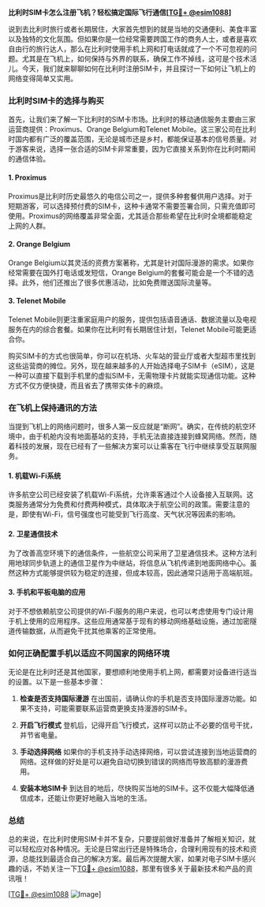 **比利时SIM卡怎么注册飞机？轻松搞定国际飞行通信[[TG💪+ @esim1088](https://t.me/s/esim1088)]**

说到去比利时旅行或者长期居住，大家首先想到的就是当地的交通便利、美食丰富以及独特的文化氛围。但如果你是一位经常需要跨国工作的商务人士，或者是喜欢自由行的旅行达人，那么在比利时使用手机上网和打电话就成了一个不可忽视的问题。尤其是在飞机上，如何保持与外界的联系，确保工作不掉线，这可是个技术活儿。今天，我们就来聊聊如何在比利时注册SIM卡，并且探讨一下如何让飞机上的网络变得简单又实用。

### 比利时SIM卡的选择与购买

首先，让我们来了解一下比利时的SIM卡市场。比利时的移动通信服务主要由三家运营商提供：Proximus、Orange Belgium和Telenet Mobile。这三家公司在比利时国内都有广泛的覆盖范围，无论是城市还是乡村，都能保证基本的信号质量。对于游客来说，选择一张合适的SIM卡非常重要，因为它直接关系到你在比利时期间的通信体验。

#### 1. **Proximus**
Proximus是比利时历史最悠久的电信公司之一，提供多种套餐供用户选择。对于短期游客，可以选择预付费的SIM卡，这种卡通常不需要签署合同，只需充值即可使用。Proximus的网络覆盖非常全面，尤其适合那些希望在比利时全境都能稳定上网的人群。

#### 2. **Orange Belgium**
Orange Belgium以其灵活的资费方案著称，尤其是针对国际漫游的需求。如果你经常需要在国外打电话或发短信，Orange Belgium的套餐可能会是一个不错的选择。此外，他们还推出了很多优惠活动，比如免费赠送国际流量等。

#### 3. **Telenet Mobile**
Telenet Mobile则更注重家庭用户的服务，提供包括语音通话、数据流量以及电视服务在内的综合套餐。如果你在比利时有长期居住计划，Telenet Mobile可能更适合你。

购买SIM卡的方式也很简单，你可以在机场、火车站的营业厅或者大型超市里找到这些运营商的摊位。另外，现在越来越多的人开始选择电子SIM卡（eSIM），这是一种可以直接下载到手机里的虚拟SIM卡，无需物理卡片就能实现通信功能。这种方式不仅方便快捷，而且省去了携带实体卡的麻烦。

### 在飞机上保持通讯的方法

当提到飞机上的网络问题时，很多人第一反应就是“断网”。确实，在传统的航空环境中，由于机舱内没有地面基站的支持，手机无法直接连接到蜂窝网络。然而，随着科技的发展，现在已经有了一些解决方案可以让乘客在飞行中继续享受互联网服务。

#### 1. **机载Wi-Fi系统**
许多航空公司已经安装了机载Wi-Fi系统，允许乘客通过个人设备接入互联网。这类服务通常分为免费和付费两种模式，具体取决于航空公司的政策。需要注意的是，即使有Wi-Fi，信号强度也可能受到飞行高度、天气状况等因素的影响。

#### 2. **卫星通信技术**
为了改善高空环境下的通信条件，一些航空公司采用了卫星通信技术。这种方法利用地球同步轨道上的通信卫星作为中继站，将信息从飞机传递到地面网络中心。虽然这种方式能够提供较为稳定的连接，但成本较高，因此通常只适用于高端航班。

#### 3. **手机和平板电脑的应用**
对于不想依赖航空公司提供的Wi-Fi服务的用户来说，也可以考虑使用专门设计用于机上使用的应用程序。这些应用通常基于现有的移动网络基础设施，通过加密隧道传输数据，从而避免干扰其他乘客的正常使用。

### 如何正确配置手机以适应不同国家的网络环境

无论是在比利时还是其他国家，要想顺利地使用手机上网，都需要对设备进行适当的设置。以下是一些基本步骤：

1. **检查是否支持国际漫游**
   在出国前，请确认你的手机是否支持国际漫游功能。如果不支持，可能需要联系运营商更换支持漫游的SIM卡。

2. **开启飞行模式**
   登机后，记得开启飞行模式，这样可以防止不必要的信号干扰，并节省电量。

3. **手动选择网络**
   如果你的手机支持手动选择网络，可以尝试连接到当地运营商的网络。这样做的好处是可以避免自动切换到错误的网络而导致高额的漫游费用。

4. **安装本地SIM卡**
   到达目的地后，尽快购买当地的SIM卡。这不仅能大幅降低通信成本，还能让你更好地融入当地的生活。

### 总结

总的来说，在比利时使用SIM卡并不复杂，只要提前做好准备并了解相关知识，就可以轻松应对各种情况。无论是日常出行还是特殊场合，合理利用现有的技术和资源，总能找到最适合自己的解决方案。最后再次提醒大家，如果对电子SIM卡感兴趣的话，不妨关注一下[TG💪+ @esim1088](https://t.me/s/esim1088)，那里有很多关于最新技术和产品的资讯哦！

[[TG💪+ @esim1088](https://t.me/s/esim1088) ![Image](https://i.postimg.cc/4NQfJmqS/Snipaste-2025-05-13-00-14-12.png)]